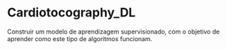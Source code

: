 # Cardiotocography_DL
Construir um modelo de aprendizagem supervisionado, com o objetivo de aprender como este tipo de algoritmos funcionam.

